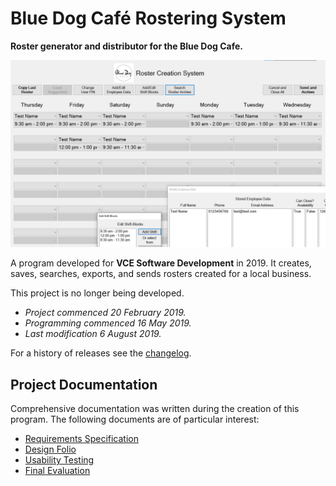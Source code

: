 # Blue Dog Café Rostering System
**Roster generator and distributor for the Blue Dog Cafe.**

![Screenshot of Roster On (Blue Dog Cafe Rostering System)](https://github.com/Julesc013/blue-dog-cafe-rostering-system/blob/master/Resources/BDCRS-2024-10-10.png)

A program developed for **VCE Software Development** in 2019.
It creates, saves, searches, exports, and sends rosters created for a local business.

This project is no longer being developed.

- *Project commenced 20 February 2019.*
- *Programming commenced 16 May 2019.*
- *Last modification 6 August 2019.*

For a history of releases see the [changelog](CHANGELOG.md).

## Project Documentation

Comprehensive documentation was written during the creation of this program.
The following documents are of particular interest:
- [Requirements Specification](https://github.com/Julesc013/blue-dog-cafe-rostering-system/blob/master/Documentation/1%20Analysis/SRS/SRS_v11_24.04.19.pdf)
- [Design Folio](https://github.com/Julesc013/blue-dog-cafe-rostering-system/blob/master/Documentation/2%20Design/Full%20Design%20Folio%20(Final%20Print).pdf)
- [Usability Testing](https://github.com/Julesc013/blue-dog-cafe-rostering-system/blob/master/Documentation/3%20Development/Testing/Usability%20Testing/Usability%20Testing.pdf)
- [Final Evaluation](https://github.com/Julesc013/blue-dog-cafe-rostering-system/blob/master/Documentation/4%20Evaluattion/Evaluation_Full.pdf)
